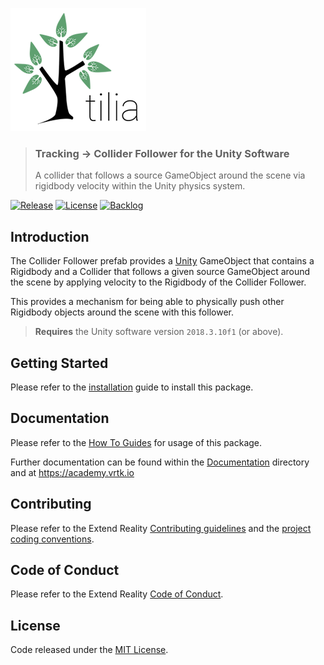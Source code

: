 [![Tilia logo][Tilia-Image]](#)

> ### Tracking -> Collider Follower for the Unity Software
> A collider that follows a source GameObject around the scene via rigidbody velocity within the Unity physics system.

[![Release][Version-Release]][Releases]
[![License][License-Badge]][License]
[![Backlog][Backlog-Badge]][Backlog]

## Introduction

The Collider Follower prefab provides a [Unity] GameObject that contains a Rigidbody and a Collider that follows a given source GameObject around the scene by applying velocity to the Rigidbody of the Collider Follower.

This provides a mechanism for being able to physically push other Rigidbody objects around the scene with this follower.

> **Requires** the Unity software version `2018.3.10f1` (or above).

## Getting Started

Please refer to the [installation] guide to install this package.

## Documentation

Please refer to the [How To Guides] for usage of this package.

Further documentation can be found within the [Documentation] directory and at https://academy.vrtk.io

## Contributing

Please refer to the Extend Reality [Contributing guidelines] and the [project coding conventions].

## Code of Conduct

Please refer to the Extend Reality [Code of Conduct].

## License

Code released under the [MIT License][License].

[License-Badge]: https://img.shields.io/github/license/ExtendRealityLtd/Tilia.Trackers.ColliderFollower.Unity.svg
[Version-Release]: https://img.shields.io/github/release/ExtendRealityLtd/Tilia.Trackers.ColliderFollower.Unity.svg
[project coding conventions]: https://github.com/ExtendRealityLtd/.github/blob/master/CONVENTIONS/UNITY3D.md

[Tilia-Image]: https://raw.githubusercontent.com/ExtendRealityLtd/related-media/main/github/readme/tilia.png
[License]: LICENSE.md
[Documentation]: Documentation/
[How To Guides]: Documentation/HowToGuides/
[Installation]: Documentation/HowToGuides/Installation/README.md
[Backlog]: http://tracker.vrtk.io
[Backlog-Badge]: https://img.shields.io/badge/project-backlog-78bdf2.svg
[Releases]: ../../releases
[Contributing guidelines]: https://github.com/ExtendRealityLtd/.github/blob/master/CONTRIBUTING.md
[Code of Conduct]: https://github.com/ExtendRealityLtd/.github/blob/master/CODE_OF_CONDUCT.md

[Unity]: https://unity3d.com/
[Zinnia]: https://github.com/ExtendRealityLtd/Zinnia.Unity